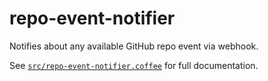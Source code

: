 # repo-event-notifier

Notifies about any available GitHub repo event via webhook.

See [`src/repo-event-notifier.coffee`](src/repo-event-notifier.coffee) for full documentation.
